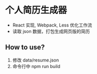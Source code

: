 # 个人简历生成器

* React 实现, Webpack, Less 优化工作流
* 读取 json 数据，打包生成网页版的简历

## How to use?

1. 修改 data/resume.json
2. 命令行中 npm run build